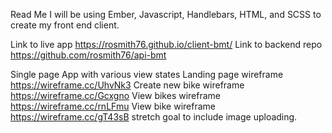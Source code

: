 Read Me
I will be using Ember, Javascript, Handlebars, HTML, and SCSS to create my front end client.

Link to live app https://rosmith76.github.io/client-bmt/
Link to backend repo https://github.com/rosmith76/api-bmt

Single page App with various view states
Landing page wireframe https://wireframe.cc/UhvNk3
Create new bike wireframe https://wireframe.cc/Gcxgno
View bikes wireframe https://wireframe.cc/rnLFmu
View bike wireframe https://wireframe.cc/gT43sB stretch goal to include image uploading.
